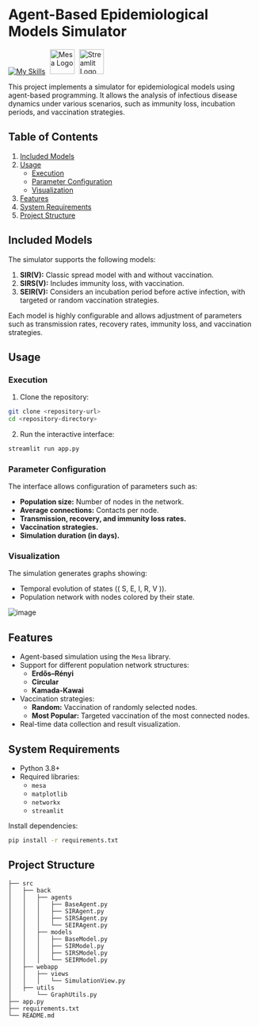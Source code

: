# Agent-Based Epidemiological Models Simulator
[![My Skills](https://skillicons.dev/icons?i=python,github)](https://skillicons.dev)
<img src="https://raw.githubusercontent.com/projectmesa/mesa/main/docs/images/mesa_logo.png" alt="Mesa Logo" width="50" style="margin-left: 5px">
<img src="https://streamlit.io/images/brand/streamlit-mark-color.png" alt="Streamlit Logo" width="50" style="margin-left: 5px">


This project implements a simulator for epidemiological models using agent-based programming. It allows the analysis of infectious disease dynamics under various scenarios, such as immunity loss, incubation periods, and vaccination strategies.


## Table of Contents

1. [Included Models](#included-models)
2. [Usage](#usage)
    - [Execution](#execution)
    - [Parameter Configuration](#parameter-configuration)
    - [Visualization](#visualization)
3. [Features](#features)
4. [System Requirements](#system-requirements)
5. [Project Structure](#project-structure)




## Included Models

The simulator supports the following models:

1. **SIR(V):** Classic spread model with and without vaccination.
2. **SIRS(V):** Includes immunity loss, with vaccination.
3. **SEIR(V):** Considers an incubation period before active infection, with targeted or random vaccination strategies.

Each model is highly configurable and allows adjustment of parameters such as transmission rates, recovery rates, immunity loss, and vaccination strategies.


## Usage

### Execution

1. Clone the repository:
```bash
git clone <repository-url>
cd <repository-directory>
```

2. Run the interactive interface:
```bash
streamlit run app.py
```

### Parameter Configuration

The interface allows configuration of parameters such as:
- **Population size:** Number of nodes in the network.
- **Average connections:** Contacts per node.
- **Transmission, recovery, and immunity loss rates.**
- **Vaccination strategies.**
- **Simulation duration (in days).**

### Visualization

The simulation generates graphs showing:
- Temporal evolution of states (\( S, E, I, R, V \)).
- Population network with nodes colored by their state.


![image](https://github.com/user-attachments/assets/5c00588a-6b80-4fba-ae87-cec7d65a53f8)


## Features

- Agent-based simulation using the `Mesa` library.
- Support for different population network structures:
  - **Erdős–Rényi**
  - **Circular**
  - **Kamada-Kawai**
- Vaccination strategies:
  - **Random:** Vaccination of randomly selected nodes.
  - **Most Popular:** Targeted vaccination of the most connected nodes.
- Real-time data collection and result visualization.



## System Requirements

- Python 3.8+
- Required libraries:
  - `mesa`
  - `matplotlib`
  - `networkx`
  - `streamlit`

Install dependencies:
```bash
pip install -r requirements.txt
```

## Project Structure

```
├── src
│   ├── back
│   │   ├── agents
│   │   │   ├── BaseAgent.py
│   │   │   ├── SIRAgent.py
│   │   │   ├── SIRSAgent.py
│   │   │   └── SEIRAgent.py
│   │   ├── models
│   │   │   ├── BaseModel.py
│   │   │   ├── SIRModel.py
│   │   │   ├── SIRSModel.py
│   │   │   └── SEIRModel.py
│   ├── webapp
│   │   ├── views
│   │   │   └── SimulationView.py
│   ├── utils
│       └── GraphUtils.py
├── app.py
├── requirements.txt
└── README.md
```



